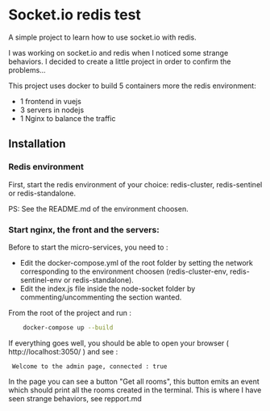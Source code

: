 # Socket.io redis test
A simple project to learn how to use socket.io with redis.

I was working on socket.io and redis when I noticed some strange behaviors. I decided to create a little project in order to confirm the problems... 

This project uses docker to build 5 containers more the redis environment:

- 1 frontend in vuejs
- 3 servers in nodejs
- 1 Nginx to balance the traffic

## Installation
### Redis environment
First, start the redis environment of your choice: redis-cluster, redis-sentinel or redis-standalone.

PS: See the README.md of the environment choosen.

### Start nginx, the front and the servers:
Before to start the micro-services, you need to :
- Edit the docker-compose.yml of the root folder by setting the network corresponding to the environment choosen (redis-cluster-env, redis-sentinel-env or redis-standalone).
- Edit the index.js file inside the node-socket folder by commenting/uncommenting the section wanted.


From the root of the project and run :

```sh
    docker-compose up --build
```

If everything goes well, you should be able to open your browser ( http://localhost:3050/ ) and see :

```
 Welcome to the admin page, connected : true
```

In the page you can see a button "Get all rooms", this button emits an event which should print all the rooms created in the terminal.
This is where I have seen strange behaviors, see repport.md